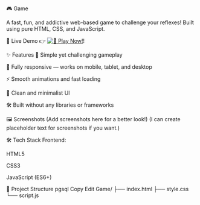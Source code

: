 🎮 Game

A fast, fun, and addictive web-based game to challenge your reflexes!
Built using pure HTML, CSS, and JavaScript.

🚀 Live Demo
👉 [![🚀 Play Now!](https://img.shields.io/badge/🚀-Play%20Now!-0a84ff?style=for-the-badge&logo=gamepad&logoColor=white)](https://lokendra-111.github.io/Game/)!

✨ Features
🎯 Simple yet challenging gameplay

📱 Fully responsive — works on mobile, tablet, and desktop

⚡ Smooth animations and fast loading

🎨 Clean and minimalist UI

🛠️ Built without any libraries or frameworks

🖼️ Screenshots
(Add screenshots here for a better look!)
(I can create placeholder text for screenshots if you want.)

🛠️ Tech Stack
Frontend:

HTML5

CSS3

JavaScript (ES6+)

📂 Project Structure
pgsql
Copy
Edit
Game/
├── index.html
├── style.css
└── script.js


